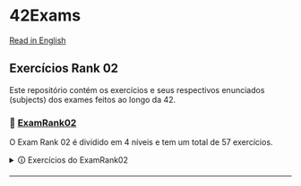 # 42Exams

[Read in English](README.md)

## Exercícios Rank 02

Este repositório contém os exercícios e seus respectivos enunciados (subjects) dos exames feitos ao longo da 42.

### 💢 [ExamRank02](ExamRank02)

O Exam Rank 02 é dividido em 4 níveis e tem um total de 57 exercícios.

 <details>
     <summary> 🛈 Exercícios do ExamRank02</summary><br>

  | [Nível 01](ExamRank02/Level01) | [Nível 02](ExamRank02/Level02) | [Nível 03](ExamRank02/Level03) | [Nível 04](ExamRank02/Level04) |
  |-----------|---------|---------|---------|
  | first_word        | alpha_mirror        | add_prime_sum        | flood_fill        |
  | fizzbuz        | camel_to_snake        | epur_str        | fprime        |
  | ft_putstr        | do_op        | expand_str        | ft_itoa        |
  | ft_strcpy        | ft_atoi        | ft_atoi_base        | ft_list_foreach        |
  | ft_strlen        | ft_strcmp        | ft_list_size        | ft_list_remove_if        |
  | ft_swap        | ft_strcspn        | ft_range        | ft_split        |
  | repeat_alpha        | ft_strdup        | ft_rrange        | rev_wstr        |
  | rev_print        | ft_strpbrk        | hidenp        | rostring        |
  | rot_13        | ft_strrev        | lcm        | sort_int_tab        |
  | rotone        | ft_strspn        | paramsum        | sort_list        |
  | search_and_replace        | inter        | pgcd        |         |
  | ulstr        | is_power_of_two        | print_hex        |         |
  |          | last_word        | rstr_capitalizer        |         |
  |          | max        | str_capitalizer        |         |
  |          | print_bits        | tab_mult        |         |
  |          | reverse_bits        |         |         |
  |          | snake_to_camel        |         |         |
  |          | swap_bits        |         |         |
  |          | union        |         |         |
  |          | wdmatch        |         |         |   

  </details>
  
  ---
